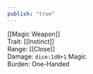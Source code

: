 ```yaml
---
publish: "true"
---
```


[[Magic Weapon]]  
Trait: [[Instinct]]  
Range: [[Close]]  
Damage: `dice:1d8+1` Magic  
Burden: One-Handed